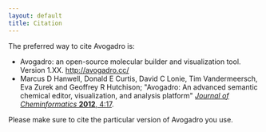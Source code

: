 ```yaml
---
layout: default
title: Citation
---
```


The preferred way to cite Avogadro is:

-   Avogadro: an open-source molecular builder and visualization tool. Version 1.XX. <http://avogadro.cc/>
-   Marcus D Hanwell, Donald E Curtis, David C Lonie, Tim Vandermeersch, Eva Zurek and Geoffrey R Hutchison; "Avogadro: An advanced semantic chemical editor, visualization, and analysis platform" [*Journal of Cheminformatics* **2012**, 4:17](http://www.jcheminf.com/content/4/1/17).

Please make sure to cite the particular version of Avogadro you use.
